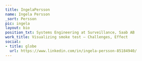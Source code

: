 ```yaml
---
title: IngelaPersson
name: Ingela Persson
_sort: Persson
pic: ingela
layout: bio
position_txt: Systems Engineering at Surveillance, Saab AB
work_title: Visualizing smoke test – Challenges, Effect
social:
- title: globe
  url: https://www.linkedin.com/in/ingela-persson-85184940/
---
```


